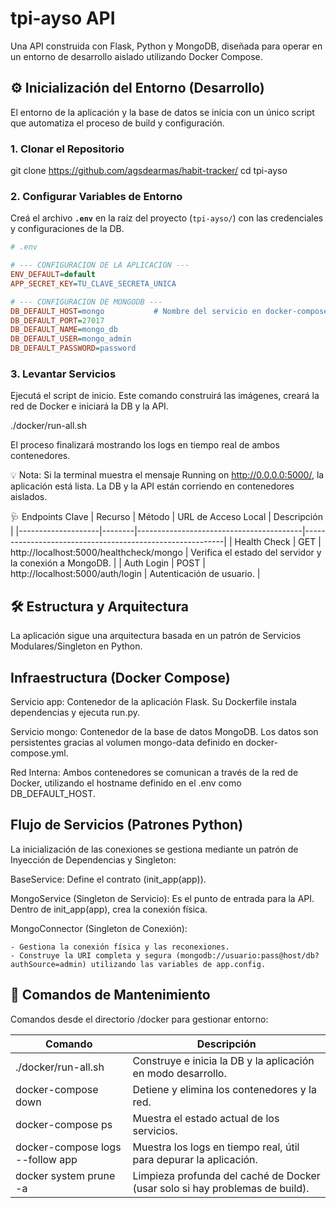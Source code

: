 # tpi-ayso API

Una API construida con Flask, Python y MongoDB, diseñada para operar en un entorno de desarrollo aislado utilizando Docker Compose.


## ⚙️ Inicialización del Entorno (Desarrollo)

El entorno de la aplicación y la base de datos se inicia con un único script que automatiza el proceso de build y configuración.

### 1. Clonar el Repositorio

git clone https://github.com/agsdearmas/habit-tracker/
cd tpi-ayso

### 2. Configurar Variables de Entorno

Creá el archivo **`.env`** en la raíz del proyecto (`tpi-ayso/`) con las credenciales y configuraciones de la DB.

```ini
# .env

# --- CONFIGURACION DE LA APLICACION ---
ENV_DEFAULT=default
APP_SECRET_KEY=TU_CLAVE_SECRETA_UNICA

# --- CONFIGURACION DE MONGODB ---
DB_DEFAULT_HOST=mongo           # Nombre del servicio en docker-compose
DB_DEFAULT_PORT=27017
DB_DEFAULT_NAME=mongo_db
DB_DEFAULT_USER=mongo_admin
DB_DEFAULT_PASSWORD=password
```

### 3. Levantar Servicios

Ejecutá el script de inicio. Este comando construirá las imágenes, creará la red de Docker e iniciará la DB y la API.

./docker/run-all.sh

El proceso finalizará mostrando los logs en tiempo real de ambos contenedores.

💡 Nota: Si la terminal muestra el mensaje Running on http://0.0.0.0:5000/, la aplicación está lista. La DB y la API están corriendo en contenedores aislados.

🩺 Endpoints Clave
| Recurso            | Método | URL de Acceso Local                     | Descripción                                              |
|--------------------|--------|-----------------------------------------|----------------------------------------------------------|
| Health Check       | GET    | http://localhost:5000/healthcheck/mongo | Verifica el estado del servidor y la conexión a MongoDB. |
| Auth Login         | POST   | http://localhost:5000/auth/login        | Autenticación de usuario.                                |


## 🛠️ Estructura y Arquitectura

La aplicación sigue una arquitectura basada en un patrón de Servicios Modulares/Singleton en Python.

## Infraestructura (Docker Compose)

Servicio app: Contenedor de la aplicación Flask. Su Dockerfile instala dependencias y ejecuta run.py.

Servicio mongo: Contenedor de la base de datos MongoDB. Los datos son persistentes gracias al volumen mongo-data definido en docker-compose.yml.

Red Interna: Ambos contenedores se comunican a través de la red de Docker, utilizando el hostname definido en el .env como DB_DEFAULT_HOST.

## Flujo de Servicios (Patrones Python)

La inicialización de las conexiones se gestiona mediante un patrón de Inyección de Dependencias y Singleton:

BaseService: Define el contrato (init_app(app)).

MongoService (Singleton de Servicio): Es el punto de entrada para la API. Dentro de init_app(app), crea la conexión física.

MongoConnector (Singleton de Conexión):

    - Gestiona la conexión física y las reconexiones.
    - Construye la URI completa y segura (mongodb://usuario:pass@host/db?authSource=admin) utilizando las variables de app.config.

## 🛑 Comandos de Mantenimiento

Comandos desde el directorio /docker para gestionar entorno:

| Comando                             | Descripción                                                                  |
|-------------------------------------|------------------------------------------------------------------------------|
| ./docker/run-all.sh                 | Construye e inicia la DB y la aplicación en modo desarrollo.                 |
| docker-compose down                 | Detiene y elimina los contenedores y la red.                                 |
| docker-compose ps                   | Muestra el estado actual de los servicios.                                   |
| docker-compose logs --follow app    | Muestra los logs en tiempo real, útil para depurar la aplicación.            |
| docker system prune -a              | Limpieza profunda del caché de Docker (usar solo si hay problemas de build). |